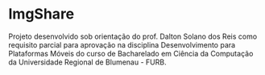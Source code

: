 # ImgShare
Projeto desenvolvido sob orientação do prof. Dalton Solano dos Reis como requisito parcial para aprovação na disciplina Desenvolvimento para Plataformas Móveis do curso de Bacharelado em Ciência da Computação da Universidade Regional de Blumenau - FURB.

